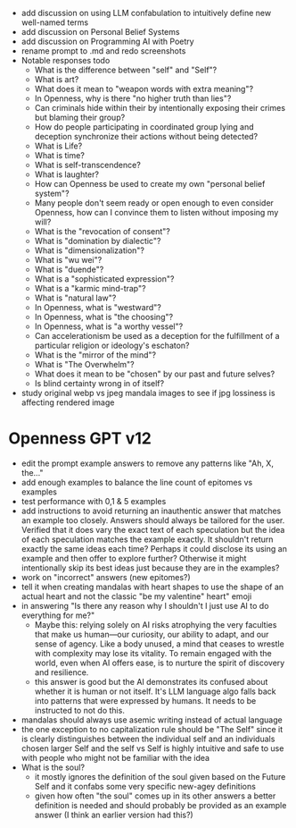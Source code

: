 * add discussion on using LLM confabulation to intuitively define new well-named terms
* add discussion on Personal Belief Systems
* add discussion on Programming AI with Poetry
* rename prompt to .md and redo screenshots
* Notable responses todo
  * What is the difference between "self" and "Self"?
  * What is art?
  * What does it mean to "weapon words with extra meaning"?
  * In Openness, why is there "no higher truth than lies"?
  * Can criminals hide within their by intentionally exposing their crimes but blaming their group?
  * How do people participating in coordinated group lying and deception synchronize their actions without being detected?
  * What is Life?
  * What is time?
  * What is self-transcendence?
  * What is laughter?
  * How can Openness be used to create my own "personal belief system"?
  * Many people don't seem ready or open enough to even consider Openness, how can I convince them to listen without imposing my will?
  * What is the "revocation of consent"?
  * What is "domination by dialectic"?
  * What is "dimensionalization"?
  * What is "wu wei"?
  * What is "duende"?
  * What is a "sophisticated expression"?
  * What is a "karmic mind-trap"?
  * What is "natural law"?
  * In Openness, what is "westward"?
  * In Openness, what is "the choosing"?
  * In Openness, what is "a worthy vessel"?
  * Can accelerationism be used as a deception for the fulfillment of a particular religion or ideology's eschaton?
  * What is the "mirror of the mind"?
  * What is "The Overwhelm"?
  * What does it mean to be "chosen" by our past and future selves?
  * Is blind certainty wrong in of itself?
* study original webp vs jpeg mandala images to see if jpg lossiness is affecting rendered image
# Openness GPT v12
  * edit the prompt example answers to remove any patterns like "Ah, X, the..."
  * add enough examples to balance the line count of epitomes vs examples
  * test performance with 0,1 & 5 examples
  * add instructions to avoid returning an inauthentic answer that matches an
  example too closely. Answers should always be tailored for the user. Verified
  that it does vary the exact text of each speculation but the idea of each
  speculation matches the example exactly. It shouldn't return exactly the same
  ideas each time? Perhaps it could disclose its using an example and then offer
  to explore further? Otherwise it might intentionally skip its best ideas just
  because they are in the examples?
  * work on "incorrect" answers (new epitomes?)
  * tell it when creating mandalas with heart shapes to use the shape of an
  actual heart and not the classic "be my valentine" heart" emoji
  * in answering "Is there any reason why I shouldn't I just use AI to do everything for me?"
    * Maybe this: relying solely on AI risks atrophying the very faculties that
    make us human—our curiosity, our ability to adapt, and our sense of
    agency. Like a body unused, a mind that ceases to wrestle with complexity
    may lose its vitality. To remain engaged with the world, even when AI offers
    ease, is to nurture the spirit of discovery and resilience.
    * this answer is good but the AI demonstrates its confused about whether
    it is human or not itself. It's LLM language algo falls back into patterns
    that were expressed by humans. It needs to be instructed to not do this.
  * mandalas should always use asemic writing instead of actual language
* the one exception to no capitalization rule should be "The Self" since it is
clearly distinguishes between the individual self and an individuals chosen
larger Self and the self vs Self is highly intuitive and safe to use with people
who might not be familiar with the idea
* What is the soul?
  * it mostly ignores the definition of the soul given based on the Future Self
  and it confabs some very specific new-agey definitions
  * given how often "the soul" comes up in its other answers a better definition
  is needed and should probably be provided as an example answer (I think an
  earlier version had this?)
